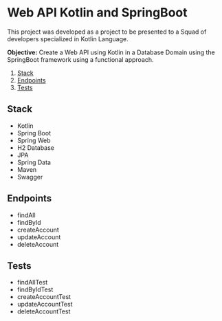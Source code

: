 # Web API Kotlin and SpringBoot

This project was developed as a project to be presented to a Squad of developers specialized in Kotlin Language.

**Objective:** Create a Web API using Kotlin in a Database Domain using the SpringBoot framework using a functional approach.

1. [Stack](#stack)
2. [Endpoints](#endpoints)
3. [Tests](#tests)

## Stack   
- Kotlin
- Spring Boot
- Spring Web
- H2 Database
- JPA
- Spring Data
- Maven 
- Swagger

## Endpoints
- findAll
- findById
- createAccount
- updateAccount
- deleteAccount

## Tests
- findAllTest
- findByIdTest
- createAccountTest
- updateAccountTest
- deleteAccountTest
